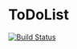 # ToDoList

[![Build Status](https://travis-ci.org/iwfan/ToDoList.svg?branch=master)](https://travis-ci.org/iwfan/ToDoList)